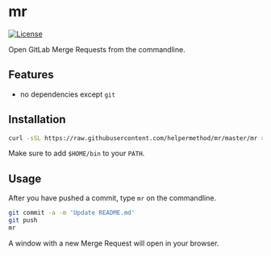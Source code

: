 # mr

[![License](https://img.shields.io/badge/license-MIT-blue.svg)](https://raw.githubusercontent.com/helpermethod/mr/master/LICENSE)

Open GitLab Merge Requests from the commandline.

## Features

* no dependencies except `git`

## Installation

```sh
curl -sSL https://raw.githubusercontent.com/helpermethod/mr/master/mr > "$HOME"/bin/mr
```

Make sure to add `$HOME/bin` to your `PATH`.

## Usage

After you have pushed a commit, type `mr` on the commandline.

```sh
git commit -a -m 'Update README.md'
git push
mr
```

A window with a new Merge Request will open in your browser.
